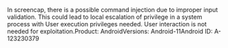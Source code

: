 In screencap, there is a possible command injection due to improper input validation. This could lead to local escalation of privilege in a system process with User execution privileges needed. User interaction is not needed for exploitation.Product: AndroidVersions: Android-11Android ID: A-123230379